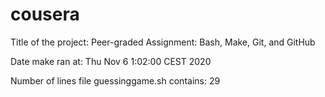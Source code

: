 # cousera

Title of the project: Peer-graded Assignment: Bash, Make, Git, and GitHub

Date make ran at: Thu Nov 6 1:02:00 CEST 2020

Number of lines file guessinggame.sh contains: 29

